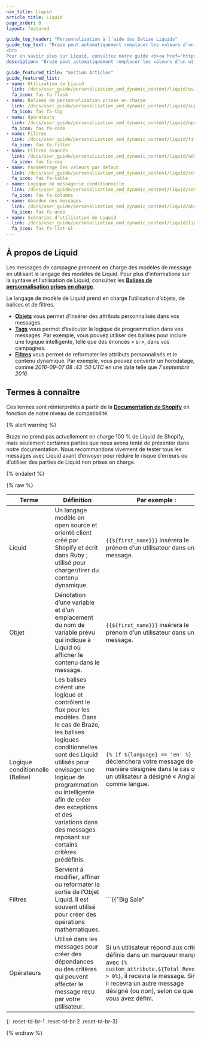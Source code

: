 ```yaml
---
nav_title: Liquid
article_title: Liquid
page_order: 0
layout: featured

guide_top_header: "Personnalisation à l’aide des Balise Liquids"
guide_top_text: "Braze peut automatiquement remplacer les valeurs d’un utilisateur donné dans vos messages. Placez votre expression à l’intérieur de deux ensembles de parenthèses courbes pour notifier Braze que vous utiliserez une valeur interpolée. À l’intérieur de ces parenthèses, toutes les valeurs d’utilisateur que vous souhaitez remplacer doivent être entourées d’un ensemble supplémentaire de parenthèses précédées d’un signe dollar.<br>
<br>
Pour en savoir plus sur Liquid, consultez notre guide <b><a href='https://learning.braze.com/dynamic-personalization-with-liquid'>Personnalisation dynamique avec liquide</a></b> Le cours d’apprentissage Braze !"
description: "Braze peut automatiquement remplacer les valeurs d’un utilisateur donné dans vos messages. Placez votre expression à l’intérieur de deux ensembles de parenthèses courbes pour notifier Braze que vous utiliserez une valeur interpolée."

guide_featured_title: "Section Articles"
guide_featured_list:
- name: Utilisation de Liquid
  link: /docs/user_guide/personalization_and_dynamic_content/liquid/using_liquid/
  fa_icon: fas fa-flask
- name: Balises de personnalisation prises en charge
  link: /docs/user_guide/personalization_and_dynamic_content/liquid/supported_personalization_tags/
  fa_icon: fas fa-tag
- name: Opérateurs
  link: /docs/user_guide/personalization_and_dynamic_content/liquid/operators/
  fa_icon: fas fa-code
- name: Filtres
  link: /docs/user_guide/personalization_and_dynamic_content/liquid/filters/
  fa_icon: fas fa-filter
- name: Filtres avancés
  link: /docs/user_guide/personalization_and_dynamic_content/liquid/advanced_filters/
  fa_icon: fas fa-cog
- name: Paramétrage des valeurs par défaut
  link: /docs/user_guide/personalization_and_dynamic_content/liquid/setting_default_values/
  fa_icon: fas fa-table
- name: Logique de messagerie conditionnelle
  link: /docs/user_guide/personalization_and_dynamic_content/liquid/conditional_logic/
  fa_icon: fas fa-columns
- name: Abandon des messages
  link: /docs/user_guide/personalization_and_dynamic_content/liquid/aborting_messages/
  fa_icon: fas fa-undo
- name: Scénarios d’utilisation de Liquid
  link: /docs/user_guide/personalization_and_dynamic_content/liquid/liquid_use_cases/
  fa_icon: fas fa-list-ul
---
```


## À propos de Liquid

Les messages de campagne prennent en charge des modèles de message en utilisant le langage des modèles de Liquid. Pour plus d’informations sur la syntaxe et l’utilisation de Liquid, consultez les [**Balises de personnalisation prises en charge**][1].

Le langage de modèle de Liquid prend en charge l’utilisation d’objets, de balises et de filtres.

- [**Objets**]({{site.baseurl}}/user_guide/personalization_and_dynamic_content/liquid/) vous permet d’insérer des attributs personnalisés dans vos messages.
- [**Tags**]({{site.baseurl}}/user_guide/personalization_and_dynamic_content/liquid/supported_personalization_tags/) vous permet d’exécuter la logique de programmation dans vos messages. Par exemple, vous pouvez utiliser des balises pour inclure une logique intelligente, telle que des énoncés « si », dans vos campagnes.
- [**Filtres**]({{site.baseurl}}/user_guide/personalization_and_dynamic_content/liquid/filters/) vous permet de reformater les attributs personnalisés et le contenu dynamique. Par exemple, vous pouvez convertir un horodatage, comme *2016-09-07 08 :43 :50 UTC* en une date telle que *7 septembre 2016*.

## Termes à connaître

Ces termes sont réinterprétés à partir de la [**Documentation de Shopify**](https://shopify.github.io/liquid/basics/introduction/) en fonction de notre niveau de compatibilité.

{% alert warning %}

Braze ne prend pas actuellement en charge 100 % de Liquid de Shopify, mais seulement certaines parties que nous avons tenté de présenter dans notre documentation. Nous recommandons vivement de tester tous les messages avec Liquid avant d’envoyer pour réduire le risque d’erreurs ou d’utiliser des parties de Liquid non prises en charge.

{% endalert %}

{% raw %}

| Terme | Définition | Par exemple : |  
|---|---|---|
| Liquid | Un langage modèle en open source et orienté client créé par Shopify et écrit dans Ruby ; utilisé pour charger/tirer du contenu dynamique. | `{{${first_name}}}` insérera le prénom d’un utilisateur dans un message. |
| Objet | Dénotation d’une variable et d’un emplacement du nom de variable prévu qui indique à Liquid où afficher le contenu dans le message. | `{{${first_name}}}` insérera le prénom d’un utilisateur dans un message. |
| Logique conditionnelle (Balise) | Les balises créent une logique et contrôlent le flux pour les modèles. Dans le cas de Braze, les balises logiques conditionnelles sont des Liquid utilisés pour envisager une logique de programmation ou intelligente afin de créer des exceptions et des variations dans des messages reposant sur certains critères prédéfinis. | ```{% if ${language} == 'en' %}``` déclenchera votre message de manière désignée dans le cas où un utilisateur a désigné « Anglais » comme langue. |
| Filtres | Servient à modifier, affiner ou reformater la sortie de l’Objet Liquid. Il est souvent utilisé pour créer des opérations mathématiques. |  ```{{"Big Sale" | upcase}}``` affiche les mots « Soldes importantes » sous la forme de « SOLDES IMPORTANTES » dans le message. |
| Opérateurs | Utilisé dans les messages pour créer des dépendances ou des critères qui peuvent affecter le message reçu par votre utilisateur. | Si un utilisateur répond aux critères définis dans un marqueur marqué avec `{% custom_attribute.${Total_Revenue} > 0%}`, il recevra le message. Sinon, il recevra un autre message désigné (ou non), selon ce que vous avez défini. |
{: .reset-td-br-1 .reset-td-br-2 .reset-td-br-3}

{% endraw %}

<br>

[1]: {{site.baseurl}}/user_guide/personalization_and_dynamic_content/liquid/supported_personalization_tags/
